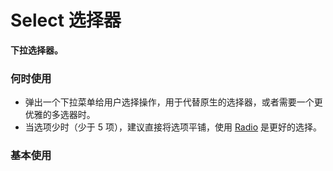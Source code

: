 # Select 选择器

**下拉选择器。**

### 何时使用

- 弹出一个下拉菜单给用户选择操作，用于代替原生的选择器，或者需要一个更优雅的多选器时。
- 当选项少时（少于 5 项），建议直接将选项平铺，使用 [Radio](https://ant.design/components/radio-cn/) 是更好的选择。

### 基本使用

<code src="./../../demo/select/normal-usage.demo.tsx"/>
